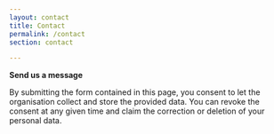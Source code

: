 ```yaml
---
layout: contact
title: Contact
permalink: /contact
section: contact

---
```


**Send us a message**

By submitting the form contained in this page, you consent to let the organisation collect and store the provided data. 
You can revoke the consent at any given time and claim the correction or deletion of your personal data.
